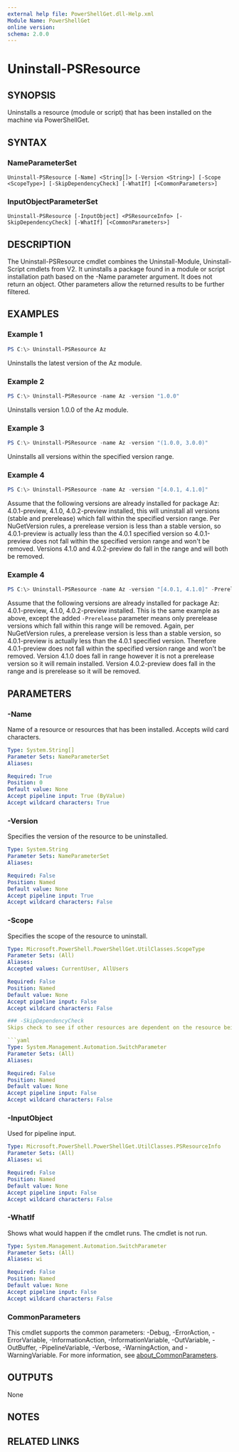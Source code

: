 ```yaml
---
external help file: PowerShellGet.dll-Help.xml
Module Name: PowerShellGet
online version:
schema: 2.0.0
---
```


# Uninstall-PSResource

## SYNOPSIS
Uninstalls a resource (module or script) that has been installed on the machine via PowerShellGet.

## SYNTAX

### NameParameterSet
```
Uninstall-PSResource [-Name] <String[]> [-Version <String>] [-Scope <ScopeType>] [-SkipDependencyCheck] [-WhatIf] [<CommonParameters>]
```

### InputObjectParameterSet
```
Uninstall-PSResource [-InputObject] <PSResourceInfo> [-SkipDependencyCheck] [-WhatIf] [<CommonParameters>]
```

## DESCRIPTION
The Uninstall-PSResource cmdlet combines the Uninstall-Module, Uninstall-Script cmdlets from V2. 
It uninstalls a package found in a module or script installation path based on the -Name parameter argument. 
It does not return an object. 
Other parameters allow the returned results to be further filtered.

## EXAMPLES

### Example 1
```powershell
PS C:\> Uninstall-PSResource Az
```

Uninstalls the latest version of the Az module.

### Example 2
```powershell
PS C:\> Uninstall-PSResource -name Az -version "1.0.0"
```

Uninstalls version 1.0.0 of the Az module.

### Example 3
```powershell
PS C:\> Uninstall-PSResource -name Az -version "(1.0.0, 3.0.0)"
```

Uninstalls all versions within the specified version range.

### Example 4
```powershell
PS C:\> Uninstall-PSResource -name Az -version "[4.0.1, 4.1.0]"
```

Assume that the following versions are already installed for package Az: 4.0.1-preview, 4.1.0, 4.0.2-preview installed, this will uninstall all versions (stable and prerelease) which fall within the specified version range. Per NuGetVersion rules, a prerelease version is less than a stable version, so 4.0.1-preview is actually less than the 4.0.1 specified version so 4.0.1-preview does not fall within the specified version range and won't be removed. Versions 4.1.0 and 4.0.2-preview do fall in the range and will both be removed.

### Example 4
```powershell
PS C:\> Uninstall-PSResource -name Az -version "[4.0.1, 4.1.0]" -Prerelease
```

Assume that the following versions are already installed for package Az: 4.0.1-preview, 4.1.0, 4.0.2-preview installed. This is the same example as above, except the added `-Prerelease` parameter means only prerelease versions which fall within this range will be removed. Again, per NuGetVersion rules, a prerelease version is less than a stable version, so 4.0.1-preview is actually less than the 4.0.1 specified version. Therefore 4.0.1-preview does not fall within the specified version range and won't be removed. Version 4.1.0 does fall in range however it is not a prerelease version so it will remain installed. Version 4.0.2-preview does fall in the range and is prerelease so it will be removed.


## PARAMETERS

### -Name
Name of a resource or resources that has been installed. Accepts wild card characters.

```yaml
Type: System.String[]
Parameter Sets: NameParameterSet
Aliases:

Required: True
Position: 0
Default value: None
Accept pipeline input: True (ByValue)
Accept wildcard characters: True
```

### -Version
Specifies the version of the resource to be uninstalled.

```yaml
Type: System.String
Parameter Sets: NameParameterSet
Aliases:

Required: False
Position: Named
Default value: None
Accept pipeline input: True
Accept wildcard characters: False
```

### -Scope
Specifies the scope of the resource to uninstall.

```yaml
Type: Microsoft.PowerShell.PowerShellGet.UtilClasses.ScopeType
Parameter Sets: (All)
Aliases:
Accepted values: CurrentUser, AllUsers

Required: False
Position: Named
Default value: None
Accept pipeline input: False
Accept wildcard characters: False

### -SkipDependencyCheck
Skips check to see if other resources are dependent on the resource being uninstalled.

```yaml
Type: System.Management.Automation.SwitchParameter
Parameter Sets: (All)
Aliases:

Required: False
Position: Named
Default value: None
Accept pipeline input: False
Accept wildcard characters: False
```

### -InputObject
Used for pipeline input.

```yaml
Type: Microsoft.PowerShell.PowerShellGet.UtilClasses.PSResourceInfo
Parameter Sets: (All)
Aliases: wi

Required: False
Position: Named
Default value: None
Accept pipeline input: False
Accept wildcard characters: False
```

### -WhatIf
Shows what would happen if the cmdlet runs.
The cmdlet is not run.

```yaml
Type: System.Management.Automation.SwitchParameter
Parameter Sets: (All)
Aliases: wi

Required: False
Position: Named
Default value: None
Accept pipeline input: False
Accept wildcard characters: False
```

### CommonParameters
This cmdlet supports the common parameters: -Debug, -ErrorAction, -ErrorVariable, -InformationAction, -InformationVariable, -OutVariable, -OutBuffer, -PipelineVariable, -Verbose, -WarningAction, and -WarningVariable. For more information, see [about_CommonParameters](https://go.microsoft.com/fwlink/?LinkID=113216).

## OUTPUTS
None

## NOTES

## RELATED LINKS
